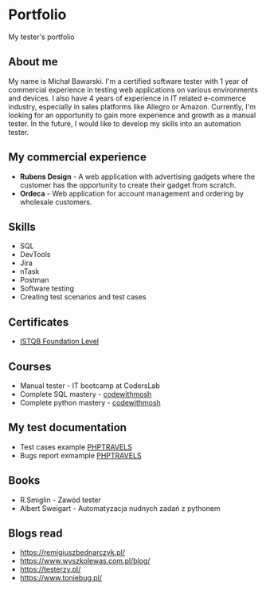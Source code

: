 # Portfolio
My tester's portfolio

## About me

My name is Michał Bawarski. I'm a certified software tester with 1 year of commercial experience in testing web applications on various environments and devices. I also have 4 years of experience in IT related e-commerce industry, especially in sales platforms like Allegro or Amazon. 
Currently, I'm looking for an opportunity to gain more experience and growth as a manual tester. In the future, I would like to develop my skills into an automation tester.

## My commercial experience

- **Rubens Design** - A web application with advertising gadgets where the customer has the opportunity to create their gadget from scratch.
- **Ordeca** - Web application for account management and ordering by wholesale customers.

## Skills

- SQL
- DevTools
- Jira
- nTask
- Postman
- Software testing
- Creating test scenarios and test cases

## Certificates

- [ISTQB Foundation Level](https://drive.google.com/file/d/1EDGPv1YmtgBhCgj0Sh5yQvlwDrtRHUUE/view?usp=share_link)

## Courses 

- Manual tester - IT bootcamp at CodersLab 
- Complete SQL mastery - [codewithmosh](https://codewithmosh.com/)
- Complete python mastery - [codewithmosh](https://codewithmosh.com/)

## My test documentation

- Test cases example [PHPTRAVELS](https://docs.google.com/spreadsheets/d/1sywHSw8baVpAjrcej5FhZhheV82CsOLt/edit?usp=share_link&ouid=107910183028375738655&rtpof=true&sd=true)
- Bugs report exmample [PHPTRAVELS](https://docs.google.com/document/d/19HVr0N8bkfNu5QYAOyJCm-yYR8o9O5g5/edit?usp=share_link&ouid=107910183028375738655&rtpof=true&sd=true)

## Books

- R.Smiglin - Zawód tester
- Albert Sweigart - Automatyzacja nudnych zadań z pythonem

## Blogs read

- https://remigiuszbednarczyk.pl/
- https://www.wyszkolewas.com.pl/blog/
- https://testerzy.pl/
- https://www.toniebug.pl/




